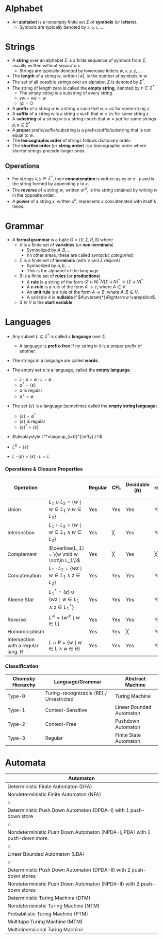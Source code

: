 # Alphabet

- An **alphabet** is a nonempty finite set $\Sigma$ of **symbols** (or **letters**).  
	- Symbols are typically denoted by $\texttt{a},\texttt{b},\texttt{c},\dots$.
# Strings 

- A **string** over an alphabet $\Sigma$ is a finite sequence of symbols from $\Sigma$, usually written without separators.  
	- Strings are typically denoted by lowercase letters $w, x, y, z, ...$.  
- The **length** of a string $w$, written $|w|$, is the number of symbols in $w$.  
- The set of all possible strings over an alphabet $\Sigma$ is denoted by $\Sigma^*$.  
- The string of length zero is called the **empty string**, denoted by $\varepsilon \in \Sigma^*$.
	- The empty string is a substring of every string.  
	- $\varepsilon w = w \varepsilon = w$
	- $|\varepsilon| = 0$
- A **prefix** of a string $w$ is a string $u$ such that $w = uz$ for some string $z$.  
- A **suffix** of a string $w$ is a string $v$ such that $w = zv$ for some string $z$.  
- A **substring** of a string $w$ is a string $t$ such that $w = put$ for some strings $p, s \in \Sigma^*$.
- A **proper** prefix/suffix/substring is a prefix/suffix/substring that is not equal to $w$.  
- The **lexicographic order** of strings follows dictionary order.  
- The **shortlex order** (or **string order**) is a lexicographic order where shorter strings precede longer ones.  
## Operations  

- For strings $x, y \in \Sigma^*$, their **concatenation** is written as $xy$ or $x \cdot y$ and is the string formed by appending $y$ to $x$.  
- The **reverse** of a string $w$, written $w^\mathcal{R}$, is the string obtained by writing $w$ in the opposite order.  
- A **power** of a string $x$, written $x^k$, represents $x$ concatenated with itself $k$ times.  

# Grammar

- A **formal grammar** is a tuple $G=(V,\Sigma, R, S)$ where
	- $V$ is a finite set of **variables** (or **non-terminals**)
		- Symbolized by $A,B,\dots$
		- (In other areas, these are called _syntactic categories_)
	- $\Sigma$ is a finite set of **terminals** (with $\displaystyle V$ and $\displaystyle \Sigma$ disjoint)
		- Symbolized by $a,b,\dots$
		- This is the alphabet of the language
	- $R$ is a finite set of **rules** (or **productions**)
		- A **rule** is a string of the form $(\Sigma \cup N)^*N(\Sigma \cup N)^*\to(\Sigma \cup N)^*$ 
		- A **$\varepsilon$-rule** is a rule of the form $A\to \varepsilon$, where $A\in V$.
		- An **unit rule** is a rule of the form $A\to B$, where $A,B\in V$.
		- A variable $A$ is **nullable** if $A\overset{*}\Rightarrow \varepsilon$.
	- $S\in V$ is the **start variable**
# Languages

- Any subset $L \subseteq \Sigma^*$ is called a **language** over $\Sigma$.  
	- A language is **prefix-free** if no string in it is a proper prefix of another.  
- The strings in a language are called **words**.  
- The empty set $\emptyset$ is a language, called the **empty language**.
	- $L \cdot\emptyset=\emptyset \cdot L  = \emptyset$
	- $\emptyset^*=\{\varepsilon\}$
	- $\emptyset$ is regular
	- $\emptyset^+=\emptyset$
- The set $\{\varepsilon\}$ is a language (sometimes called the **empty string language**)
	- $\{\varepsilon\}=\emptyset^*$
	- $\{\varepsilon\}$ is regular
	- $\{\varepsilon\}^*=\{\varepsilon\}$

- $\displaystyle L^*=\bigcup_{i=0}^{\infty} L^i$	
- $L^0=\{\varepsilon\}$
- $L\cdot \{\varepsilon\} = \{\varepsilon\} \cdot L = L$

### Operations & Closure Properties 

| Operation                             |                                                                            | Regular | CFL | Decidable (R) | Turing-recognizable (RE) |
| ------------------------------------- | -------------------------------------------------------------------------- | ------- | --- | ------------- | ------------------------ |
| Union                                 | $L_1 \cup L_2 = \{w \mid w \in L_1 \lor w \in L_2\}$                       | Yes     | Yes | Yes           | Yes                      |
| Intersection                          | $L_1 \cap L_2 = \{w \mid w \in L_1 \land w \in L_2\}$                      | Yes     | ╳   | Yes           | Yes                      |
| Complement                            | $\overline{L_1} = \{w \mid w \not\in L_1\}$                                | Yes     | ╳   | Yes           | ╳                        |
| Concatenation                         | $L_1 \cdot L_2 = \{wz \mid w \in L_1 \land z \in L_2\}$                    | Yes     | Yes | Yes           | Yes                      |
| Kleene Star                           | $L_1^{*} = \{\varepsilon\} \cup \{wz \mid w \in L_1 \land z \in L_1^{*}\}$ | Yes     | Yes | Yes           | Yes                      |
| Reverse                               | $L^\mathcal{R} = \{w^\mathcal{R} \mid w \in L\}$                           | Yes     | Yes | Yes           | Yes                      |
| Homomorphism                          |                                                                            | Yes     | Yes | ╳             | Yes                      |
| Intersection with a regular lang. $R$ | ${\displaystyle L\cap R=\{w\mid w\in L\land w\in R\}}$                     | Yes     | Yes | Yes           | Yes                      |

### Classification

| Chomsky Hierarchy | Language/Grammar                        | Abstract Machine         |
| ----------------- | --------------------------------------- | ------------------------ |
| Type-0            | Turing-recognizable (RE) / Unrestricted | Turing Machine           |
| Type-1            | Context-Sensitive                       | Linear Bounded Automaton |
| Type-2            | Context-Free                            | Pushdown Automaton       |
| Type-3            | Regular                                 | Finite State Automaton   |


# Automata

| Automaton                                                                  |
| -------------------------------------------------------------------------- |
| Deterministic Finite Automaton (DFA)                                       |
| Nondeterministic Finite Automaton (NFA)                                    |
| $\cap$                                                                     |
| Deterministic Push Down Automaton (DPDA-I) with 1 push-down store          |
| $\cap$                                                                     |
| Nondeterministic Push Down Automaton (NPDA-I, PDA) with 1 push-down store. |
| $\cap$                                                                     |
| Linear Bounded Automaton (LBA)                                             |
| $\cap$                                                                     |
| Deterministic Push Down Automaton (DPDA-II) with 2 push-down stores        |
| Nondeterministic Push Down Automaton (NPDA-II) with 2 push-down stores     |
| Deterministic Turing Machine (DTM)                                         |
| Nondeterministic Turing Machine (NTM)                                      |
| Probabilistic Turing Machine (PTM)                                         |
| Multitape Turing Machine (MTM)                                             |
| Multidimensional Turing Machine                                            |

